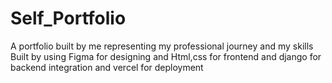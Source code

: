 # Self_Portfolio

A portfolio built by me representing my professional journey and my skills
Built by using Figma for designing and Html,css for frontend and django for backend integration and vercel for deployment
